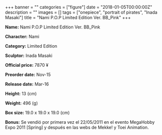 +++
banner = ""
categories = ["figure"]
date = "2018-01-05T00:00:00Z"
description = ""
images = []
tags = ["onepiece", "portrait of pirates", "Inada Masaki"]
title = "Nami P.O.P Limited Edition Ver. BB_Pink"
+++

**Name:** Nami P.O.P Limited Edition Ver. BB_Pink

**Character:** Nami

**Category:** Limited Edition 

**Sculptor:** Inada Masaki

**Official price:** 7870 ¥

**Preorder date:** Nov-15

**Release date:** Mar-16

**Height:** 13 (cm)

**Weight:** 496 (g)

**Box size:** 19.0 x 19.0 x 19.0 (cm)

**Bonus:** Se vendió por primera vez el 22/05/2011 en el evento MegaHobby Expo 2011 [Spring] y después en las webs de Mekke! y Toei Animation.
